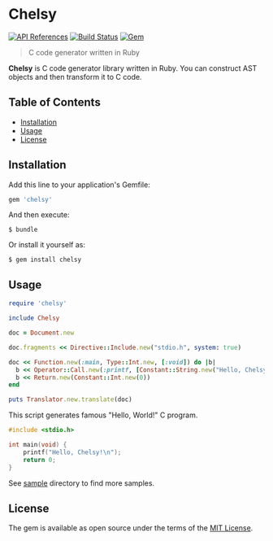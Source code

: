 # Chelsy

[![API References](https://img.shields.io/badge/doc-api-blue.svg)](http://www.rubydoc.info/gems/chelsy)
[![Build Status](https://travis-ci.org/ishikawa/chelsy.svg?branch=master)](https://travis-ci.org/ishikawa/chelsy)
[![Gem](https://img.shields.io/gem/v/chelsy.svg)](https://rubygems.org/gems/chelsy)

> C code generator written in Ruby

**Chelsy** is C code generator library written in Ruby. You can construct AST objects and then transform it to C code.

## Table of Contents

- [Installation](#installation)
- [Usage](#usage)
- [License](#license)

## Installation

Add this line to your application's Gemfile:

```ruby
gem 'chelsy'
```

And then execute:

    $ bundle

Or install it yourself as:

    $ gem install chelsy

## Usage

```ruby
require 'chelsy'

include Chelsy

doc = Document.new

doc.fragments << Directive::Include.new("stdio.h", system: true)

doc << Function.new(:main, Type::Int.new, [:void]) do |b|
  b << Operator::Call.new(:printf, [Constant::String.new("Hello, Chelsy!\n")])
  b << Return.new(Constant::Int.new(0))
end

puts Translator.new.translate(doc)
```

This script generates famous "Hello, World!" C program.

```c
#include <stdio.h>

int main(void) {
    printf("Hello, Chelsy!\n");
    return 0;
}
```

See [sample](https://github.com/ishikawa/chelsy/tree/master/sample) directory to find more samples.

## License

The gem is available as open source under the terms of the [MIT License](http://opensource.org/licenses/MIT).
